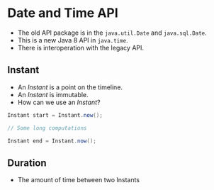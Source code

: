 # Date and Time API

* The old API package is in the `java.util.Date` and `java.sql.Date`.
* This is a new Java 8 API in `java.time`.
* There is interoperation with the legacy API.

## Instant

* An _Instant_ is a point on the timeline.
* An _Instant_ is immutable.
* How can we use an _Instant_?
```java
Instant start = Instant.now();

// Some long computations

Instant end = Instant.now();
```

## Duration

* The amount of time between two Instants